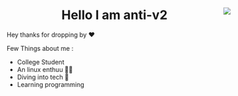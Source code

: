 <div>
<img align="right" src="https://media1.tenor.com/m/fFIemPaeyGUAAAAC/oh-no-gifkaro.gif">
  <h1 align="center"> Hello I am anti-v2</a></h1>
Hey thanks for dropping by ♥️


Few Things about me :
 <ul>
   <li>College Student </li>
   <li> An linux enthuu 🧑‍💻</li>
  <li> Diving into tech 🤖 </li>
  <li>  Learning programming  </li>
   <div>
